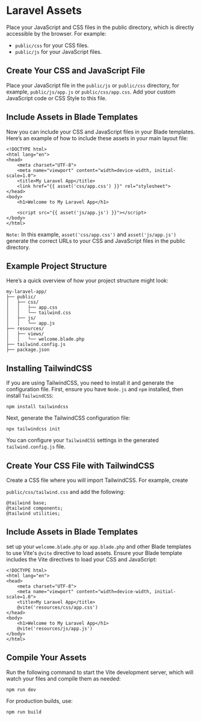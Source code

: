 # Laravel Assets

Place your JavaScript and CSS files in the public directory, which is directly accessible by the browser.
For example:

- `public/css` for your CSS files.
- `public/js` for your JavaScript files.

## Create Your CSS and JavaScript File

Place your JavaScript file in the `public/js` or `public/css` directory,
for example, `public/js/app.js` or `public/css/app.css`.
Add your custom JavaScript code or CSS Style to this file.

## Include Assets in Blade Templates

Now you can include your CSS and JavaScript files in your Blade templates.
Here’s an example of how to include these assets in your main layout file:

```
<!DOCTYPE html>
<html lang="en">
<head>
    <meta charset="UTF-8">
    <meta name="viewport" content="width=device-width, initial-scale=1.0">
    <title>My Laravel App</title>
    <link href="{{ asset('css/app.css') }}" rel="stylesheet">
</head>
<body>
    <h1>Welcome to My Laravel App</h1>

    <script src="{{ asset('js/app.js') }}"></script>
</body>
</html>
```

`Note:` In this example, `asset('css/app.css')` and `asset('js/app.js')`
generate the correct URLs to your CSS and JavaScript files in the public directory.

## Example Project Structure

Here’s a quick overview of how your project structure might look:

```
my-laravel-app/
├── public/
│   ├── css/
│   │   ├── app.css
│   │   └── tailwind.css
│   ├── js/
│   │   └── app.js
├── resources/
│   ├── views/
│   │   └── welcome.blade.php
├── tailwind.config.js
├── package.json
```

## Installing TailwindCSS

If you are using TailwindCSS, you need to install it and generate the configuration file. First, ensure you have `Node.js` and `npm` installed, then install `TailwindCSS`:

```
npm install tailwindcss
```

Next, generate the TailwindCSS configuration file:

```
npx tailwindcss init
```

You can configure your `TailwindCSS` settings in the generated `tailwind.config.js` file.

## Create Your CSS File with TailwindCSS

Create a CSS file where you will import TailwindCSS. For example, create

`public/css/tailwind.css` and add the following:

```
@tailwind base;
@tailwind components;
@tailwind utilities;
```

## Include Assets in Blade Templates

set up your `welcome.blade.php` or `app.blade.php` and other Blade templates to use Vite's `@vite` directive to load assets.
Ensure your Blade template includes the Vite directives to load your CSS and JavaScript:

```
<!DOCTYPE html>
<html lang="en">
<head>
    <meta charset="UTF-8">
    <meta name="viewport" content="width=device-width, initial-scale=1.0">
    <title>My Laravel App</title>
    @vite('resources/css/app.css')
</head>
<body>
    <h1>Welcome to My Laravel App</h1>
    @vite('resources/js/app.js')
</body>
</html>
```

## Compile Your Assets

Run the following command to start the Vite development server, which will watch your files and compile them as needed:

```
npm run dev
```

For production builds, use:

```
npm run build
```
